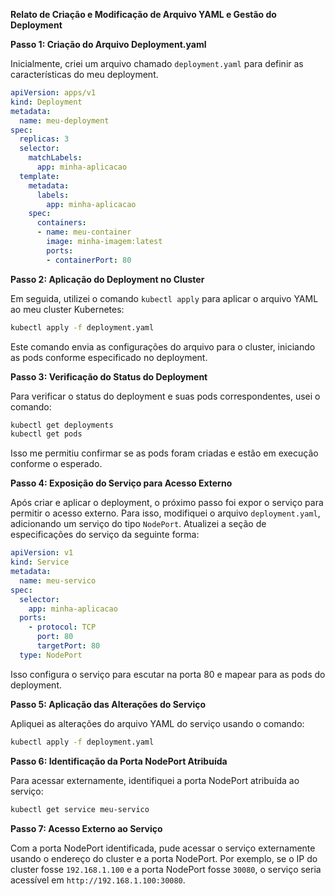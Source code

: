 **Relato de Criação e Modificação de Arquivo YAML e Gestão do Deployment**

**Passo 1: Criação do Arquivo Deployment.yaml**

Inicialmente, criei um arquivo chamado `deployment.yaml` para definir as características do meu deployment.

```yaml
apiVersion: apps/v1
kind: Deployment
metadata:
  name: meu-deployment
spec:
  replicas: 3
  selector:
    matchLabels:
      app: minha-aplicacao
  template:
    metadata:
      labels:
        app: minha-aplicacao
    spec:
      containers:
      - name: meu-container
        image: minha-imagem:latest
        ports:
        - containerPort: 80
```

**Passo 2: Aplicação do Deployment no Cluster**

Em seguida, utilizei o comando `kubectl apply` para aplicar o arquivo YAML ao meu cluster Kubernetes:

```bash
kubectl apply -f deployment.yaml
```

Este comando envia as configurações do arquivo para o cluster, iniciando as pods conforme especificado no deployment.

**Passo 3: Verificação do Status do Deployment**

Para verificar o status do deployment e suas pods correspondentes, usei o comando:

```bash
kubectl get deployments
kubectl get pods
```

Isso me permitiu confirmar se as pods foram criadas e estão em execução conforme o esperado.

**Passo 4: Exposição do Serviço para Acesso Externo**

Após criar e aplicar o deployment, o próximo passo foi expor o serviço para permitir o acesso externo. Para isso, modifiquei o arquivo `deployment.yaml`, adicionando um serviço do tipo `NodePort`. Atualizei a seção de especificações do serviço da seguinte forma:

```yaml
apiVersion: v1
kind: Service
metadata:
  name: meu-servico
spec:
  selector:
    app: minha-aplicacao
  ports:
    - protocol: TCP
      port: 80
      targetPort: 80
  type: NodePort
```

Isso configura o serviço para escutar na porta 80 e mapear para as pods do deployment.

**Passo 5: Aplicação das Alterações do Serviço**

Apliquei as alterações do arquivo YAML do serviço usando o comando:

```bash
kubectl apply -f deployment.yaml
```

**Passo 6: Identificação da Porta NodePort Atribuída**

Para acessar externamente, identifiquei a porta NodePort atribuída ao serviço:

```bash
kubectl get service meu-servico
```

**Passo 7: Acesso Externo ao Serviço**

Com a porta NodePort identificada, pude acessar o serviço externamente usando o endereço do cluster e a porta NodePort. Por exemplo, se o IP do cluster fosse `192.168.1.100` e a porta NodePort fosse `30080`, o serviço seria acessível em `http://192.168.1.100:30080`.